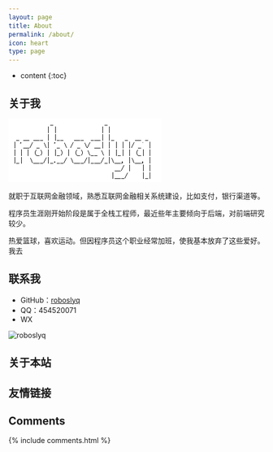 ```yaml
---
layout: page
title: About
permalink: /about/
icon: heart
type: page
---
```


* content
{:toc}

## 关于我

![roboslyq](../images/aboutMe/roboslyq.jpg)

就职于互联网金融领域，熟悉互联网金融相关系统建设，比如支付，银行渠道等。

程序员生涯刚开始阶段是属于全栈工程师，最近些年主要倾向于后端，对前端研究较少。

热爱篮球，喜欢运动。但因程序员这个职业经常加班，使我基本放弃了这些爱好。
我去

## 联系我

* GitHub：[roboslyq](https://github.com/roboslyq)
* QQ：454520071
* WX

![roboslyq](https://roboslyq.github.io/images/aboutMe/wx.jpg)

## 关于本站

## 友情链接

## Comments

{% include comments.html %}
